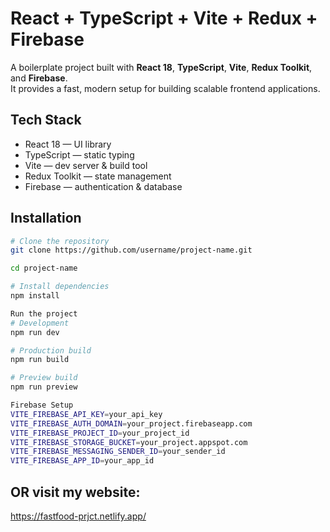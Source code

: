 # React + TypeScript + Vite + Redux + Firebase

A boilerplate project built with **React 18**, **TypeScript**, **Vite**, **Redux Toolkit**, and **Firebase**.  
It provides a fast, modern setup for building scalable frontend applications.

## Tech Stack
- React 18 — UI library  
- TypeScript — static typing  
- Vite — dev server & build tool  
- Redux Toolkit — state management  
- Firebase — authentication & database  

## Installation

```bash
# Clone the repository
git clone https://github.com/username/project-name.git

cd project-name

# Install dependencies
npm install
```
```bash
Run the project
# Development
npm run dev

# Production build
npm run build

# Preview build
npm run preview
```
```bash
Firebase Setup
VITE_FIREBASE_API_KEY=your_api_key
VITE_FIREBASE_AUTH_DOMAIN=your_project.firebaseapp.com
VITE_FIREBASE_PROJECT_ID=your_project_id
VITE_FIREBASE_STORAGE_BUCKET=your_project.appspot.com
VITE_FIREBASE_MESSAGING_SENDER_ID=your_sender_id
VITE_FIREBASE_APP_ID=your_app_id
```
## OR visit my website:
https://fastfood-prjct.netlify.app/ 

